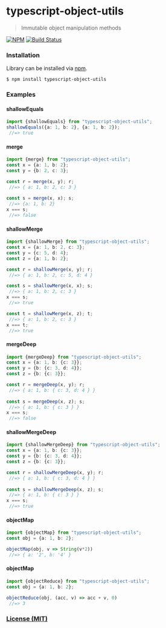 # typescript-object-utils
> Immutable object manipulation methods

[![NPM](https://nodei.co/npm/typescript-object-utils.png?compact=true)](https://nodei.co/npm/typescript-object-utils/)
[![Build Status](https://travis-ci.org/mleko/typescript-object-utils.svg?branch=master)](https://travis-ci.org/mleko/typescript-object-utils)

### Installation

Library can be installed via [npm](https://www.npmjs.com/package/typescript-object-utils).

```
$ npm install typescript-object-utils
```

### Examples 

#### shallowEquals
```typescript
import {shallowEquals} from "typescript-object-utils";
shallowEquals({a: 1, b: 2}, {a: 1, b: 2});
 //=> true
```

#### merge
```typescript
import {merge} from "typescript-object-utils";
const x = {a: 1, b: 2};
const y = {b: 2, c: 3};

const r = merge(x, y); r;
 //=> { a: 1, b: 2, c: 3 }
 
const s = merge(x, x); s;
 //=> {a: 1, b: 2}
x === s;
 //=> false
```

#### shallowMerge
```typescript
import {shallowMerge} from "typescript-object-utils";
const x = {a: 1, b: 2, c: 3};
const y = {c: 5, d: 4};
const z = {a: 1, b: 2};

const r = shallowMerge(x, y); r;
 //=> { a: 1, b: 2, c: 5, d: 4 }

const s = shallowMerge(x, x); s;
 //=> { a: 1, b: 2, c: 3 }
x === s;
 //=> true

const t = shallowMerge(x, z); t;
 //=> { a: 1, b: 2, c: 3 }
x === t;
 //=> true
```

#### mergeDeep
```typescript
import {mergeDeep} from "typescript-object-utils";
const x = {a: 1, b: {c: 3}};
const y = {b: {c: 3, d: 4}};
const z = {b: {c: 3}};

const r = mergeDeep(x, y); r;
 //=> { a: 1, b: { c: 3, d: 4 } }
 
const s = mergeDeep(x, z); s;
 //=> { a: 1, b: { c: 3 } }
x === s;
 //=> false
```

#### shallowMergeDeep
```typescript
import {shallowMergeDeep} from "typescript-object-utils";
const x = {a: 1, b: {c: 3}};
const y = {b: {c: 3, d: 4}};
const z = {b: {c: 3}};

const r = shallowMergeDeep(x, y); r;
 //=> { a: 1, b: { c: 3, d: 4 } }
 
const s = shallowMergeDeep(x, z); s;
 //=> { a: 1, b: { c: 3 } }
x === s;
 //=> true
```

#### objectMap
```typescript
import {objectMap} from "typescript-object-utils";
const obj = {a: 1, b: 2};

objectMap(obj, v => String(v*2))
 //=> { a: '2', b: '4' }
```

#### objectMap
```typescript
import {objectReduce} from "typescript-object-utils";
const obj = {a: 1, b: 2};

objectReduce(obj, (acc, v) => acc + v, 0)
 //=> 3
```

### [License (MIT)](LICENSE.md)
